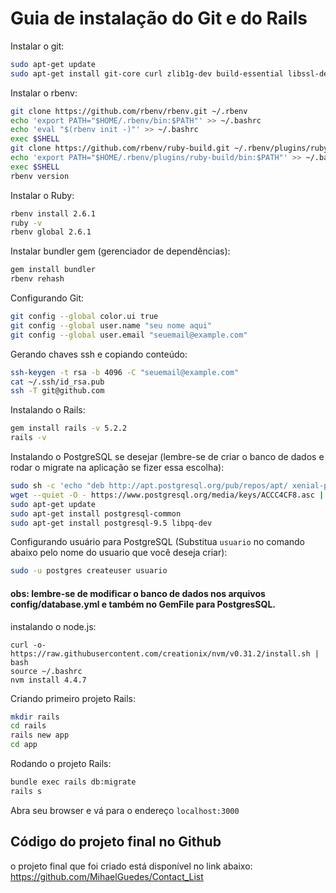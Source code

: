 # Guia de instalação do Git e do Rails


Instalar o git:
```sh
sudo apt-get update
sudo apt-get install git-core curl zlib1g-dev build-essential libssl-dev libreadline-dev libyaml-dev libsqlite3-dev libxml2-dev libxslt1-dev libcurl4-openssl-dev software-properties-common libffi-dev
```

Instalar o rbenv:
```sh
git clone https://github.com/rbenv/rbenv.git ~/.rbenv
echo 'export PATH="$HOME/.rbenv/bin:$PATH"' >> ~/.bashrc
echo 'eval "$(rbenv init -)"' >> ~/.bashrc
exec $SHELL
git clone https://github.com/rbenv/ruby-build.git ~/.rbenv/plugins/ruby-build
echo 'export PATH="$HOME/.rbenv/plugins/ruby-build/bin:$PATH"' >> ~/.bashrc
exec $SHELL
rbenv version
```

Instalar o Ruby:
```sh
rbenv install 2.6.1
ruby -v
rbenv global 2.6.1
```

Instalar bundler gem (gerenciador de dependências):
```sh
gem install bundler
rbenv rehash
```

Configurando Git:
```sh
git config --global color.ui true
git config --global user.name "seu nome aqui"
git config --global user.email "seuemail@example.com"
```

Gerando chaves ssh e copiando conteúdo:
```sh
ssh-keygen -t rsa -b 4096 -C "seuemail@example.com"
cat ~/.ssh/id_rsa.pub
ssh -T git@github.com
```

Instalando o Rails:
```sh
gem install rails -v 5.2.2
rails -v
```

Instalando o PostgreSQL se desejar (lembre-se de criar o banco de dados e rodar o migrate na aplicação se fizer essa escolha):
```sh
sudo sh -c 'echo "deb http://apt.postgresql.org/pub/repos/apt/ xenial-pgdg main" > /etc/apt/sources.list.d/pgdg.list'
wget --quiet -O - https://www.postgresql.org/media/keys/ACCC4CF8.asc | sudo apt-key add -
sudo apt-get update
sudo apt-get install postgresql-common
sudo apt-get install postgresql-9.5 libpq-dev
```

Configurando usuário para PostgreSQL (Substitua `usuario` no comando abaixo pelo nome do usuario que você deseja criar):
```sh
sudo -u postgres createuser usuario
```
#### obs: lembre-se de modificar o banco de dados nos arquivos config/database.yml e também no GemFile para PostgresSQL.

instalando o node.js:
```
curl -o- https://raw.githubusercontent.com/creationix/nvm/v0.31.2/install.sh | bash
source ~/.bashrc
nvm install 4.4.7
```

Criando primeiro projeto Rails:
```sh
mkdir rails
cd rails
rails new app
cd app
```

Rodando o projeto Rails:
```sh
bundle exec rails db:migrate
rails s
```

Abra seu browser e vá para o endereço `localhost:3000`

## Código do projeto final no Github
o projeto final que foi criado está disponível no link abaixo:
https://github.com/MihaelGuedes/Contact_List
